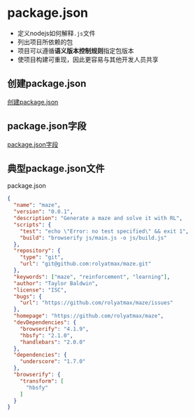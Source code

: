 # package.json

- 定义nodejs如何解释`.js`文件
- 列出项目所依赖的包 
- 项目可以遵循**语义版本控制规则**指定包版本
- 使项目构建可重现，因此更容易与其他开发人员共享

## 创建package.json

[创建package.json](NodeJs_Create_Package_Json.md)

## package.json字段

[package.json字段](NodeJs_Package_Json_Field.md)

## 典型package.json文件

package.json

```json
{
  "name": "maze",
  "version": "0.0.1",
  "description": "Generate a maze and solve it with RL",
  "scripts": {
    "test": "echo \"Error: no test specified\" && exit 1",
    "build": "browserify js/main.js -o js/build.js"
  },
  "repository": {
    "type": "git",
    "url": "git@github.com:rolyatmax/maze.git"
  },
  "keywords": ["maze", "reinforcement", "learning"],
  "author": "Taylor Baldwin",
  "license": "ISC",
  "bugs": {
    "url": "https://github.com/rolyatmax/maze/issues"
  },
  "homepage": "https://github.com/rolyatmax/maze",
  "devDependencies": {
    "browserify": "4.1.9",
    "hbsfy": "2.1.0",
    "handlebars": "2.0.0"
  },
  "dependencies": {
    "underscore": "1.7.0"
  },
  "browserify": {
    "transform": [
      "hbsfy"
    ]
  }
}

```